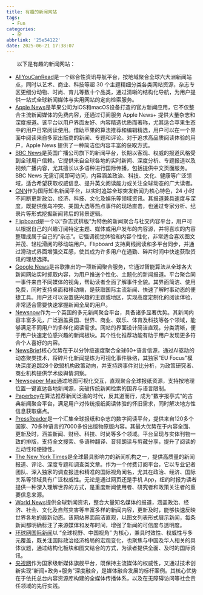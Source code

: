 ```yaml
---
title: 有趣的新闻网站
tags:
  - Fun
categories:
  - 杂
abbrlink: '25e54122'
date: 2025-06-21 17:38:07
---
```

&emsp;&emsp;以下是有趣的新闻网站：
  * [AllYouCanRead](https://www.allyoucanread.com/)是一个综合性资讯导航平台，按地域聚合全球六大洲新闻站点，同时以艺术、商业、科技等超 30 个主题精细分类各类网站资源，杂志专区更细分动物、时尚、育儿等数十个品类，通过清晰的结构化导航，为用户提供一站式全球新闻媒体与实用网站的定向检索服务。
  * [Apple News](https://www.apple.com/apple-news)是苹果公司为iOS和macOS设备打造的官方新闻应用，它不仅整合主流新闻媒体的免费内容，还通过订阅服务 Apple News+ 提供大量杂志和深度报道。该平台以用户界面友好、内容精选优质而著称，尤其适合苹果生态中的用户日常阅读使用。借助苹果的算法推荐和编辑精选，用户可以在一个界面中阅读来自多家出版商的新闻、专题和评论。对于追求高品质阅读体验的用户，Apple News 提供了一种简洁但内容丰富的获取方式。
  * [BBC News](https://www.bbc.com/news)是英国广播公司旗下的新闻平台，长期以客观、权威的报道风格受到全球用户信赖。它提供来自全球各地的实时新闻、深度分析、专题报道以及视频广播内容，尤其擅长以多语种进行国际传播，包括提供中文页面服务。BBC News 无需订阅即可访问，内容涵盖政治、科技、文化、健康等广泛领域，适合希望获取权威信息、提升英文阅读能力或关注全球动态的广大读者。
  * [CNN](https://edition.cnn.com/)作为国际知名新闻平台，以实时追踪全球突发新闻为核心特色，24 小时不间断更新政治、经济、科技、文化及娱乐等领域资讯。其报道兼具速度与深度，既提供俄乌冲突、美国大选等热点事件的现场直击，也通过专家分析、纪录片等形式挖掘新闻背后的背景逻辑。
  * [Flipboard](https://flipboard.com)是一个以“杂志式排版”为特色的新闻聚合与社交内容平台，用户可以根据自己的兴趣订阅特定主题、媒体或用户发布的内容源，并将喜欢的内容整理成属于自己的“杂志”。它强调视觉体验和内容个性化，非常适合喜欢图文并茂、轻松滑阅的移动端用户。Flipboard 支持离线阅读和多平台同步，并通过滑动式界面增强交互感，使其成为许多用户在通勤、碎片时间中快速获取资讯的理想选择。
  * [Google News](https://news.google.com)是谷歌推出的一项新闻聚合服务，它通过智能算法从全球各大新闻网站实时抓取内容，为用户推送个性化、主题化的新闻报道。平台聚合同一事件来自不同媒体的视角，帮助读者全面了解事件全貌。其界面简洁、使用免费，同时支持桌面和移动端，是获取国际主流新闻、快速了解时事动态的便捷工具。用户还可以设置感兴趣的主题或地区，实现高度定制化的阅读体验，非常适合需要快速掌握新闻全局的用户。
  * [Newsnow](https://www.newsnow.co.uk/h/)作为一个英国的多元新闻聚合平台，具备诸多显著优势。其新闻内容丰富多元，广泛涵盖英国、世界、商业、娱乐、体育及科技等各个领域，能够满足不同用户的多样化阅读需求。网站的界面设计简洁直观，分类清晰，便于用户快速定位感兴趣的新闻板块。其个性化推荐功能有助于用户发现更多符合个人喜好的内容。
  * [NewsBrief](https://emm.newsbrief.eu/NewsBrief/clusteredition/en/latest.html)核心优势在于以分钟级速度聚合全球60+语言信源，通过AI驱动的动态聚类技术，将碎片化新闻提炼为可视化事件脉络，其独家"EU Focus"模块深度追踪28个欧盟机构政策动向，并支持跨事件对比分析，为政策研究者、商业机构提供学术级舆情洞察。
  * [Newspaper Map](https://newspapermap.com/)通过地图可视化交互，直观聚合全球报纸资源，支持按地理位置一键直达各地新闻源，突破传统新闻检索的国界与语言限制。
  * [Paperboy](https://www.thepaperboy.com/)在算法推荐新闻泛滥的时代，反其道而行，成为"数字报亭式"的古典新闻聚合平台，满足用户对传统报纸阅读体验的怀旧需求，同时解决地方性信息获取痛点。
  * [PressReader](http://www.pressreader.com/)是一个汇集全球报纸和杂志的数字阅读平台，提供来自120多个国家、70多种语言的7000多份出版物原版内容。其最大优势在于内容全面、更新及时，涵盖新闻、财经、科技、时尚等多个领域。平台呈现与实体刊物一致的排版，支持全文搜索、多语种翻译、音频朗读与剪藏分享，提升了阅读的互动性和便捷性。
  * [The New York Times](https://www.nytimes.com)是全球最具影响力的新闻机构之一，提供高质量的新闻报道、评论、深度专题和调查类文章。作为一个付费订阅平台，它以专业记者团队、深入独家的调查报道和精准的国际视角闻名，尤其在政治、经济、国际关系等领域具有广泛权威性。无论是通过网页还是手机 App，纽约时报为读者提供一种深入理解世界的方式，是重度新闻使用者、研究者和政策关注者的重要信息来源。
  * [World News](https://wn.com/)提供全球新闻资讯，整合大量知名媒体的报道，涵盖政治、经济、社会、文化及自然灾害等丰富多样的新闻内容，更新及时，能够快速反映世界各地的最新动态。该网站界面简洁直观，以图文列表形式展示新闻，每条新闻都明确标注了来源媒体和发布时间，增强了新闻的可信度与透明度。
  * [环球网国际新闻](https://world.huanqiu.com/)以 “全球视野、中国视角” 为核心，兼具时效性、权威性与多元覆盖，既关注国际政治经济格局的宏观变化，也聚焦与中国及华人相关的具体议题，通过结构化板块和图文结合的方式，为读者提供全面、及时的国际资讯。 
  * [央视网](https://news.cctv.com/)作为国家级新媒体旗舰平台，既保持主流媒体的权威性，又通过技术创新实现“新闻+政务+服务”深度融合，是媒体融合发展的标杆案例。其核心优势在于依托总台内容资源库构建的全媒体传播体系，以及在无障碍访问等社会责任领域的先行实践。
